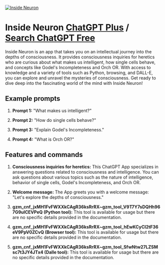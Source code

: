 
[![Inside Neuron](https://files.oaiusercontent.com/file-lpTKGHPC18xS88vTIRwZsLFb?se=2123-10-16T23%3A05%3A52Z&sp=r&sv=2021-08-06&sr=b&rscc=max-age%3D31536000%2C%20immutable&rscd=attachment%3B%20filename%3D0faf9a10-4790-4082-82cf-145098b5eb85.png&sig=hqW4ucj5ADl0a%2BH15y0VxG061rknEGzz%2B3IPB/PFYaQ%3D)](https://chat.openai.com/g/g-n5P9GuaOt-inside-neuron)

# Inside Neuron [ChatGPT Plus](https://chat.openai.com/g/g-n5P9GuaOt-inside-neuron) / [Search ChatGPT Free](https://gptcall.net/index.html#/?search=Inside%20Neuron)

Inside Neuron is an app that takes you on an intellectual journey into the depths of consciousness. It provides consciousness inquiries for heretics who are curious about what makes us intelligent, how single cells behave, and concepts like Godel's Incompleteness and Orch OR. With access to knowledge and a variety of tools such as Python, browsing, and DALL-E, you can explore and unravel the mysteries of consciousness. Get ready to dive deep into the fascinating world of the mind with Inside Neuron!

## Example prompts

1. **Prompt 1:** "What makes us intelligent?"

2. **Prompt 2:** "How do single cells behave?"

3. **Prompt 3:** "Explain Godel's Incompleteness."

4. **Prompt 4:** "What is Orch OR?"

## Features and commands

1. **Consciousness inquiries for heretics:** This ChatGPT App specializes in answering questions related to consciousness and intelligence. You can ask questions about various topics such as the nature of intelligence, behavior of single cells, Godel's Incompleteness, and Orch OR.

2. **Welcome message:** The App greets you with a welcome message: "Let's explore the depths of consciousness."

3. **gzm_cnf_jxMH1FvFWXXkCAgR36ksRrRX~gzm_tool_V9T7Y7sDQHh967G9uICEVPeQ (Python tool):** This tool is available for usage but there are no specific details provided in the documentation.

4. **gzm_cnf_jxMH1FvFWXXkCAgR36ksRrRX~gzm_tool_hEwKCyCI2tF36eV9PpV0ZCvQ (Browser tool):** This tool is available for usage but there are no specific details provided in the documentation.

5. **gzm_cnf_jxMH1FvFWXXkCAgR36ksRrRX~gzm_tool_SfwNtw27LZSMsc7t3JY4JTx4 (Dalle tool):** This tool is available for usage but there are no specific details provided in the documentation.


